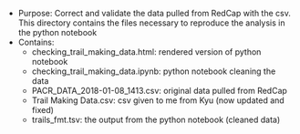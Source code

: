 - Purpose: Correct and validate the data pulled from RedCap with the csv.
           This directory contains the files necessary to reproduce the analysis in the python notebook
- Contains:
  - checking_trail_making_data.html: rendered version of python notebook
  - checking_trail_making_data.ipynb: python notebook cleaning the data
  - PACR_DATA_2018-01-08_1413.csv: original data pulled from RedCap
  - Trail Making Data.csv: csv given to me from Kyu (now updated and fixed)
  - trails_fmt.tsv: the output from the python notebook (cleaned data)
